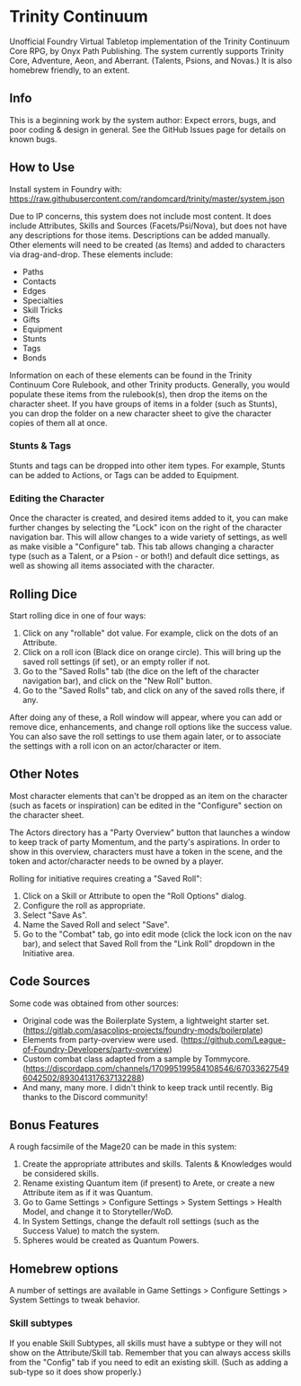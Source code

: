 # Trinity Continuum

Unofficial Foundry Virtual Tabletop implementation of the Trinity Continuum Core RPG, by Onyx Path Publishing. The system currently supports Trinity Core, Adventure, Aeon, and Aberrant. (Talents, Psions, and Novas.) It is also homebrew friendly, to an extent.

## Info

This is a beginning work by the system author: Expect errors, bugs, and poor coding & design in general. See the GitHub Issues page for details on known bugs.

## How to Use

Install system in Foundry with: https://raw.githubusercontent.com/randomcard/trinity/master/system.json

Due to IP concerns, this system does not include most content. It does include Attributes, Skills and Sources (Facets/Psi/Nova), but does not have any descriptions for those items. Descriptions can be added manually. Other elements will need to be created (as Items) and added to characters via drag-and-drop. These elements include:
* Paths
* Contacts
* Edges
* Specialties
* Skill Tricks
* Gifts
* Equipment
* Stunts
* Tags
* Bonds

Information on each of these elements can be found in the Trinity Continuum Core Rulebook, and other Trinity products. Generally, you would populate these items from the rulebook(s), then drop the items on the character sheet. If you have groups of items in a folder (such as Stunts), you can drop the folder on a new character sheet to give the character copies of them all at once.

### Stunts & Tags
Stunts and tags can be dropped into other item types. For example, Stunts can be added to Actions, or Tags can be added to Equipment.

### Editing the Character
Once the character is created, and desired items added to it, you can make further changes by selecting the "Lock" icon on the right of the character navigation bar. This will allow changes to a wide variety of settings, as well as make visible a "Configure" tab. This tab allows changing a character type (such as a Talent, or a Psion - or both!) and default dice settings, as well as showing all items associated with the character.

## Rolling Dice

Start rolling dice in one of four ways:
1. Click on any "rollable" dot value. For example, click on the dots of an Attribute.
2. Click on a roll icon (Black dice on orange circle). This will bring up the saved roll settings (if set), or an empty roller if not.
3. Go to the "Saved Rolls" tab (the dice on the left of the character navigation bar), and click on the "New Roll" button.
4. Go to the "Saved Rolls" tab, and click on any of the saved rolls there, if any.

After doing any of these, a Roll window will appear, where you can add or remove dice, enhancements, and change roll options like the success value. You can also save the roll settings to use them again later, or to associate the settings with a roll icon on an actor/character or item.

## Other Notes

Most character elements that can't be dropped as an item on the character (such as facets or inspiration) can be edited in the "Configure" section on the character sheet.

The Actors directory has a "Party Overview" button that launches a window to keep track of party Momentum, and the party's aspirations. In order to show in this overview, characters must have a token in the scene, and the token and actor/character needs to be owned by a player.

Rolling for initiative requires creating a "Saved Roll":
1. Click on a Skill or Attribute to open the "Roll Options" dialog.
2. Configure the roll as appropriate.
3. Select "Save As".
4. Name the Saved Roll and select "Save".
5. Go to the "Combat" tab, go into edit mode (click the lock icon on the nav bar), and select that Saved Roll from the "Link Roll" dropdown in the Initiative area.

## Code Sources

Some code was obtained from other sources:
- Original code was the Boilerplate System, a lightweight starter set. (https://gitlab.com/asacolips-projects/foundry-mods/boilerplate)
- Elements from party-overview were used. (https://github.com/League-of-Foundry-Developers/party-overview)
- Custom combat class adapted from a sample by Tommycore. (https://discordapp.com/channels/170995199584108546/670336275496042502/893041317637132288)
- And many, many more. I didn't think to keep track until recently. Big thanks to the Discord community!

## Bonus Features

A rough facsimile of the Mage20 can be made in this system:
1. Create the appropriate attributes and skills. Talents & Knowledges would be considered skills.
2. Rename existing Quantum item (if present) to Arete, or create a new Attribute item as if it was Quantum.
3. Go to Game Settings > Configure Settings > System Settings > Health Model, and change it to Storyteller/WoD.
4. In System Settings, change the default roll settings (such as the Success Value) to match the system.
5. Spheres would be created as Quantum Powers.

## Homebrew options

A number of settings are available in Game Settings > Configure Settings > System Settings to tweak behavior.

### Skill subtypes

If you enable Skill Subtypes, all skills must have a subtype or they will not show on the Attribute/Skill tab. Remember that you can always access skills from the "Config" tab if you need to edit an existing skill. (Such as adding a sub-type so it does show properly.)
